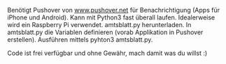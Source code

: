 Benötigt Pushover von www.pushover.net für Benachrichtigung (Apps für iPhone und Android).
Kann mit Python3 fast überall laufen. Idealerweise wird ein Raspberry Pi verwendet.
amtsblatt.py herunterladen.
In amtsblatt.py die Variablen definieren (vorab Applikation in Pushover erstellen).
Ausführen mittels pyhton3 amtsblatt.py.

Code ist frei verfügbar und ohne Gewähr, mach damit was du willst :)

